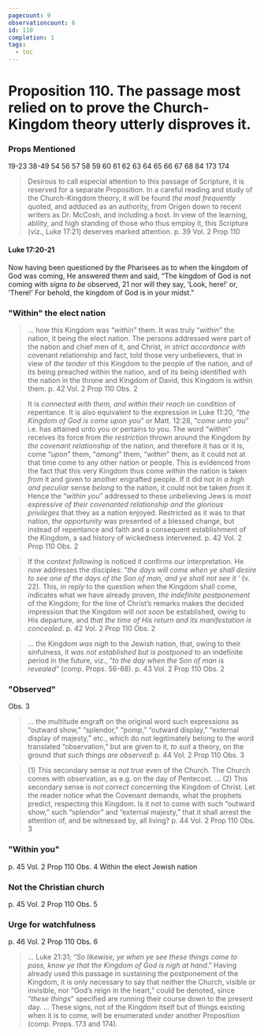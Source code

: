 ```yaml
---
pagecount: 9
observationcount: 6
id: 110
completion: 1
tags:
  - toc
---
```

# Proposition 110. The passage most relied on to prove the Church-Kingdom theory utterly disproves it.

### Props Mentioned
19-23 38-49 54 56 57 58 59 60 61 62 63 64 65 66 67 68 84 173 174

>Desirous to call especial attention to this passage of Scripture, it is reserved for a separate Proposition. In a careful reading and study of the Church-Kingdom theory, it will be found *the most frequently* quoted, and adduced as an authority, from Origen down to recent writers as Dr. McCosh, and including a host. In view of the learning, ability, and high standing of those who thus employ it, this Scripture (viz., Luke 17:21) deserves marked attention.
>p. 39 Vol. 2 Prop 110
#### Luke 17:20-21
Now having been questioned by the Pharisees as to when the kingdom of God was coming, He answered them and said, “The kingdom of God is not coming with _signs to be_ observed, 21 nor will they say, ‘Look, here!’ or, ‘There!’ For behold, the kingdom of God is in your midst.”
### "Within" the elect nation
>... how this Kingdom was “*within*” them. It was truly “*within*” the nation, it being the elect nation. The persons addressed were part of the nation and chief men of it, and Christ, *in strict accordance with* covenant relationship and fact, told those very unbelievers, that in view of *the tender* of this Kingdom to the people of the nation, and of its being preached within the nation, and of its being identified with the nation in the throne and Kingdom of David, this Kingdom is within them.
>p. 42 Vol. 2 Prop 110 Obs. 2

>It is *connected with them, and within their reach* on condition of repentance. It is also equivalent to the expression in Luke 11:20, “*the Kingdom of God is come upon you*” or Matt. 12:28, “*come unto you*” i.e. has attained unto you or pertains to you. The word “within” receives its force from *the restriction* thrown around the Kingdom *by the covenant relationship* of the nation, and therefore it has or it is, come “*upon*” them, “*among*” them, “*within*” them, as it could not at that time come to any other nation or people. This is evidenced from the fact that this very Kingdom thus come *within* the nation is taken *from* it and given to another engrafted people. If it did not *in a high and peculiar* sense *belong* to the nation, it could not be taken *from* it. Hence the “*within you*” addressed to these unbelieving Jews is *most expressive of their covenanted relationship and the glorious privileges* that they as a nation enjoyed. Restricted as it was to that nation, *the opportunity* was presented of a blessed change, but instead of repentance and faith and a consequent establishment of the Kingdom, a sad history of wickedness intervened.
>p. 42 Vol. 2 Prop 110 Obs. 2

>If the *context following* is noticed it confirms our interpretation. He *now* addresses the disciples: “*the days will come when ye shall desire to see one of the days of the Son of man, and ye shall not see it* ’ (v. 22). This, *in reply* to the question *when* the Kingdom shall come, indicates what we have already proven, *the indefinite postponement* of the Kingdom; for the line of Christ’s remarks makes the decided impression that the Kingdom will *not soon* be established, owing to His departure, and *that the time of His return and its manifestation is concealed*.
>p. 42 Vol. 2 Prop 110 Obs. 2

>... the Kingdom *was nigh* to the Jewish nation, that, owing to their sinfulness, it *was not established but is postponed* to an indefinite period in the future, viz., “*to the day when the Son of man is revealed*” (comp. Props. 56-68).
>p. 43 Vol. 2 Prop 110 Obs. 2

### "Observed"
Obs. 3
>... the multitude engraft on the original word such expressions as “outward show,” “splendor,” “pomp,” “outward display,” “external display of majesty,” etc., which do not legitimately belong to the word translated “observation,” but are given to it, *to suit* a theory, on the ground *that such things are observed*!
>p. 44 Vol. 2 Prop 110 Obs. 3

>(1) This secondary sense is *not true* even of the Church. The Church comes with observation, as e.g. on the day of Pentecost.
>...
>(2) This secondary sense is *not correct* concerning the Kingdom of Christ. Let the reader notice what the Covenant demands, what the prophets predict, respecting this Kingdom. Is it not to come with such “outward show,” such “splendor” and “external majesty,” that it shall arrest the attention of, and be witnessed by, all living?
>p. 44 Vol. 2 Prop 110 Obs. 3
### "Within you"
p. 45 Vol. 2 Prop 110 Obs. 4
Within the elect Jewish nation
### Not the Christian church
p. 45 Vol. 2 Prop 110 Obs. 5
### Urge for watchfulness
p. 46 Vol. 2 Prop 110 Obs. 6
>... Luke 21:31; “*So likewise, ye when ye see these things come to pass, know ye that the Kingdom of God is nigh at hand*.” Having already used this passage in sustaining the postponement of the Kingdom, it is only necessary to say that neither the Church, visible or invisible, nor “God’s reign in the heart,” could be denoted, since “*these things*” specified are running their course down to the present day.
>...
>These signs, not of the Kingdom itself but of things existing when it is to come, will be enumerated under another Proposition (comp. Props. 173 and 174).
